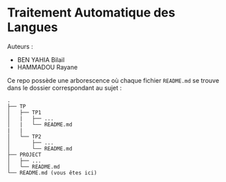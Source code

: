 # Traitement Automatique des Langues

Auteurs :
- BEN YAHIA Bilail
- HAMMADOU Rayane

Ce repo possède une arborescence où chaque fichier `README.md` se trouve dans le dossier correspondant au sujet :
```
.
├── TP
│   ├── TP1
│   |   ├── ...
│   |   └── README.md
|   |
│   └── TP2
│       ├── ...
│       └── README.md
├── PROJECT
│   ├── ...
│   └── README.md
└── README.md (vous êtes ici)
```
